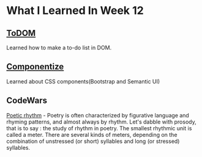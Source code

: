 # What I Learned In Week 12

## [ToDOM](https://github.com/ignitikus/todom)
Learned how to make a to-do list in DOM.

## [Componentize](https://github.com/ignitikus/componentize)
Learned about CSS components(Bootstrap and Semantic UI)



## CodeWars

[Poetic rhythm](https://www.codewars.com/kata/poetic-rhythm/javascript) - Poetry is often characterized by figurative language and rhyming patterns, and almost always by rhythm. Let's dabble with prosody, that is to say : the study of rhythm in poetry.
The smallest rhythmic unit is called a meter. There are several kinds of meters, depending on the combination of unstressed (or short) syllables and long (or stressed) syllables.